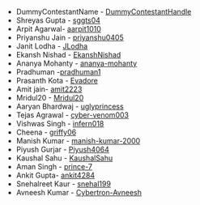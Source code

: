 * DummyContestantName - [DummyContestantHandle](github.com/DummyContestantHandle) 
* Shreyas Gupta - [sggts04](https://github.com/sggts04) 
* Arpit Agarwal- [aarpit1010](https://github.com/aarpit1010)
* Priyanshu Jain - [priyanshu0405](https://github.com/priyanshu0405)
* Janit Lodha - [JLodha](https://github.com/JLodha)
* Ekansh Nishad - [EkanshNishad](https://github.com/EkanshNishad)
* Ananya Mohanty - [ananya-mohanty](https://github.com/ananya-mohanty)
* Pradhuman -[pradhuman1](https://github.com/pradhuman1)
* Prasanth Kota - [Evadore](https://github.com/Evadore)
* Amit jain- [amit2223](https://github.com/amit2223)
* Mridul20  - [Mridul20](https://github.com/Mridul20) 
* Aaryan Bhardwaj - [uglyprincess](https://github.com/uglyprincess)
* Tejas Agrawal - [cyber-venom003](https://github.com/cyber-venom003)
* Vishwas Singh - [infern018](https://github.com/infern018)
* Cheena - [griffy06](https://github.com/griffy06)
* Manish Kumar - [manish-kumar-2000](https://github.com/manish-kumar-2000)
* Piyush Gurjar - [Piyush4064](https://github.com/Piyush4064)
* Kaushal Sahu - [KaushalSahu](https://github.com/KaushalSahu)
* Aman Singh - [prince-7](https://github.com/prince-7)
* Ankit Gupta- [ankit4284](https://github.com/ankit4284)
* Snehalreet Kaur - [snehal199](https://github.com/snehal199)
* Avneesh Kumar - [Cybertron-Avneesh](https://github.com/Cybertron-Avneesh)
